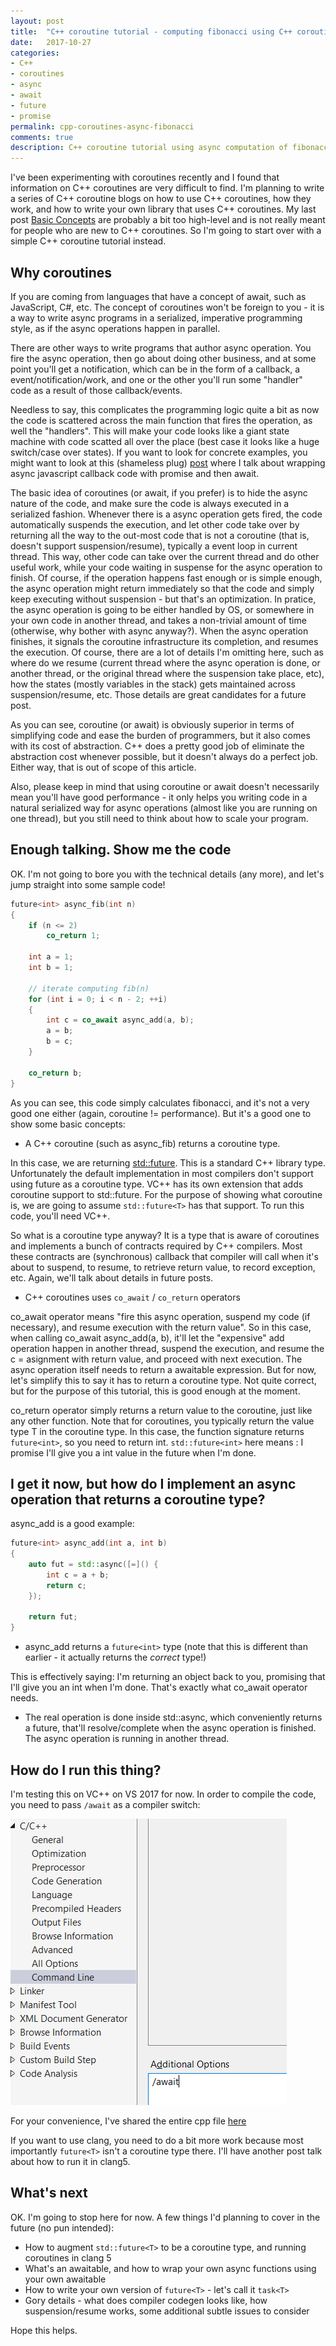 ```yaml
---
layout: post
title:  "C++ coroutine tutorial - computing fibonacci using C++ coroutines"
date:   2017-10-27
categories:
- C++
- coroutines
- async
- await
- future
- promise
permalink: cpp-coroutines-async-fibonacci
comments: true
description: C++ coroutine tutorial using async computation of fibonacci 
---  
```


I've been experimenting with coroutines recently and I found that information on C++ coroutines are very difficult to find. I'm planning to write a series of C++ coroutine blogs on how to use C++ coroutines, how they work, and how to write your own library that uses C++ coroutines. My last post [Basic Concepts](http://yizhang82.me/cpp-coroutines-basic-concepts) are probably a bit too high-level and is not really meant for people who are new to C++ coroutines. So I'm going to start over with a simple C++ coroutine tutorial instead.

## Why coroutines

If you are coming from languages that have a concept of await, such as JavaScript, C#, etc. The concept of coroutines won't be foreign to you - it is a way to write async programs in a serialized, imperative programming style, as if the async operations happen in parallel. 

There are other ways to write programs that author async operation. You fire the async operation, then go about doing other business, and at some point you'll get a notification, which can be in the form of a callback, a event/notification/work, and one or the other you'll run some "handler" code as a result of those callback/events. 

Needless to say, this complicates the programming logic quite a bit as now the code is scattered across the main function that fires the operation, as well the "handlers". This will make your code looks like a giant state machine with code scatted all over the place (best case it looks like a huge switch/case over states). If you want to look for concrete examples, you might want to look at this (shameless plug) [post](http://yizhang82.me/async-sqlite-as-promise) where I talk about wrapping async javascript callback code with promise and then await. 

The basic idea of coroutines (or await, if you prefer) is to hide the async nature of the code, and make sure the code is always executed in a serialized fashion. Whenever there is a async operation gets fired, the code automatically suspends the execution, and let other code take over by returning all the way to the out-most code that is not a coroutine (that is, doesn't support suspension/resume), typically a event loop in current thread. This way, other code can take over the current thread and do other useful work, while your code waiting in suspense for the async operation to finish. Of course, if the operation happens fast enough or is simple enough, the async operation might return immediately so that the code and simply keep executing without suspension - but that's an optimization. In pratice, the async operation is going to be either handled by OS, or somewhere in your own code in another thread, and takes a non-trivial amount of time (otherwise, why bother with async anyway?). When the async operation finishes, it signals the coroutine infrastructure its completion, and resumes the execution. Of course, there are a lot of details I'm omitting here, such as where do we resume (current thread where the async operation is done, or another thread, or the original thread where the suspension take place, etc), how the states (mostly variables in the stack) gets maintained across suspension/resume, etc. Those details are great candidates for a future post. 

As you can see, coroutine (or await) is obviously superior in terms of simplifying code and ease the burden of programmers, but it also comes with its cost of abstraction. C++ does a pretty good job of eliminate the abstraction cost whenever possible, but it doesn't always do a perfect job. Either way, that is out of scope of this article.

Also, please keep in mind that using coroutine or await doesn't necessarily mean you'll have good performance - it only helps you writing code in a natural serialized way for async operations (almost like you are running on one thread), but you still need to think about how to scale your program.

## Enough talking. Show me the code

OK. I'm not going to bore you with the technical details (any more), and let's jump straight into some sample code!

```c++
future<int> async_fib(int n)
{
    if (n <= 2)
        co_return 1;

    int a = 1;
    int b = 1;

    // iterate computing fib(n)
    for (int i = 0; i < n - 2; ++i)
    {
        int c = co_await async_add(a, b);
        a = b;
        b = c;
    }

    co_return b;
}
```

As you can see, this code simply calculates fibonacci, and it's not a very good one either (again, coroutine != performance). But it's a good one to show some basic concepts:

* A C++ coroutine (such as async_fib) returns a coroutine type. 

In this case, we are returning [std::future<T>](http://en.cppreference.com/w/cpp/thread/future). This is a standard C++ library type. Unfortunately the default implementation in most compilers don't support using future<T> as a coroutine type. VC++ has its own extension that adds coroutine support to std::future<T>. For the purpose of showing what coroutine is, we are going to assume `std::future<T>` has that support. To run this code, you'll need VC++.

So what is a coroutine type anyway? It is a type that is aware of coroutines and implements a bunch of contracts required by C++ compilers. Most these contracts are (synchronous) callback that compiler will call when it's about to suspend, to resume, to retrieve return value, to record exception, etc. Again, we'll talk about details in future posts.

* C++ coroutines uses `co_await` / `co_return` operators

co_await operator means "fire this async operation, suspend my code (if necessary), and resume execution with the return value". So in this case, when calling co_await async_add(a, b), it'll let the "expensive" add operation happen in another thread, suspend the execution, and resume the c = asignment with return value, and proceed with next execution. The async operation itself needs to return a awaitable expression. But for now, let's simplify this to say it has to return a coroutine type. Not quite correct, but for the purpose of this tutorial, this is good enough at the moment. 

co_return operator simply returns a return value to the coroutine, just like any other function. Note that for coroutines, you typically return the value type T in the coroutine type. In this case, the function signature returns `future<int>`, so you need to return int. `std::future<int>` here means : I promise I'll give you a int value in the future when I'm done.  

## I get it now, but how do I implement an async operation that returns a coroutine type?

async_add is a good example:

```c++
future<int> async_add(int a, int b)
{
    auto fut = std::async([=]() {
        int c = a + b;
        return c;
    });

    return fut;
}
```

* async_add returns a `future<int>` type (note that this is different than earlier - it actually returns the *correct* type!)

This is effectively saying: I'm returning an object back to you, promising that I'll give you an int when I'm done. That's exactly what co_await operator needs.

* The real operation is done inside std::async, which conveniently returns a future, that'll resolve/complete when the async operation is finished. The async operation is running in another thread. 

## How do I run this thing?

I'm testing this on VC++ on VS 2017 for now. In order to compile the code, you need to pass `/await` as a compiler switch:

![Adding /Await Option](/assets/images/coroutine-await-option.png)

For your convenience, I've shared the entire cpp file [here](https://gist.github.com/yizhang82/28842f7dbae34b59fcd7b4d74b4a19d4#file-coroutine-simple-cpp)

If you want to use clang, you need to do a bit more work because most importantly `future<T>` isn't a coroutine type there. I'll have another post talk about how to run it in clang5. 

## What's next

OK. I'm going to stop here for now. A few things I'd planning to cover in the future (no pun intended):

* How to augment `std::future<T>` to be a coroutine type, and running coroutines in clang 5
* What's an awaitable, and how to wrap your own async functions using your own awaitable
* How to write your own version of `future<T>` - let's call it `task<T>`
* Gory details - what does compiler codegen looks like, how suspension/resume works, some additional subtle issues to consider

Hope this helps.

